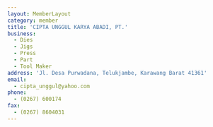```yaml
---
layout: MemberLayout
category: member
title: 'CIPTA UNGGUL KARYA ABADI, PT.'
business:
  - Dies
  - Jigs
  - Press
  - Part
  - Tool Maker
address: 'Jl. Desa Purwadana, Telukjambe, Karawang Barat 41361'
email:
  - cipta_unggul@yahoo.com
phone:
  - (0267) 600174
fax:
  - (0267) 8604031
---
```


